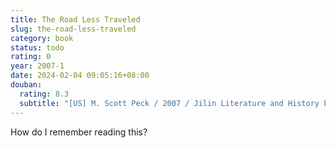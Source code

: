 ```yaml
---
title: The Road Less Traveled
slug: the-road-less-traveled
category: book
status: todo
rating: 0
year: 2007-1
date: 2024-02-04 09:05:16+08:00
douban:
  rating: 8.3
  subtitle: "[US] M. Scott Peck / 2007 / Jilin Literature and History Press"
---
```


How do I remember reading this?
